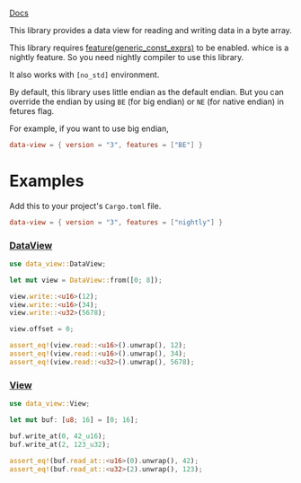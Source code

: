 [Docs](https://docs.rs/data-view)

This library provides a data view for reading and writing data in a byte array.

This library requires [feature(generic_const_exprs)](https://blog.rust-lang.org/inside-rust/2021/09/06/Splitting-const-generics.html) to be enabled. whice is a nightly feature.
So you need nightly compiler to use this library.

It also works with `[no_std]` environment.

By default, this library uses little endian as the default endian.
But you can override the endian by using `BE` (for big endian) or `NE` (for native endian) in fetures flag.

For example, if you want to use big endian,  

```toml
data-view = { version = "3", features = ["BE"] }
```

# Examples

Add this to your project's `Cargo.toml` file.

```toml
data-view = { version = "3", features = ["nightly"] }
```

### [DataView](https://docs.rs/data-view/latest/data_view/struct.DataView.html)

```rust
use data_view::DataView;

let mut view = DataView::from([0; 8]);

view.write::<u16>(12);
view.write::<u16>(34);
view.write::<u32>(5678);

view.offset = 0;

assert_eq!(view.read::<u16>().unwrap(), 12);
assert_eq!(view.read::<u16>().unwrap(), 34);
assert_eq!(view.read::<u32>().unwrap(), 5678);
```

### [View](https://docs.rs/data-view/latest/data_view/trait.View.html)

```rust
use data_view::View;

let mut buf: [u8; 16] = [0; 16];

buf.write_at(0, 42_u16);
buf.write_at(2, 123_u32);

assert_eq!(buf.read_at::<u16>(0).unwrap(), 42);
assert_eq!(buf.read_at::<u32>(2).unwrap(), 123);
```
